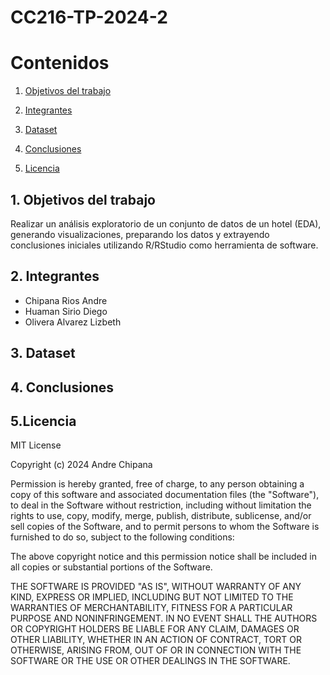 # CC216-TP-2024-2
# Contenidos

1. [Objetivos del trabajo](#data1)

2. [Integrantes](#data2)

3. [Dataset](#data3)
    
4. [Conclusiones](#data4)
        
5. [Licencia](#data5)

## 1. Objetivos del trabajo <a name="data1"></a>
Realizar un análisis exploratorio de un conjunto de datos de un hotel (EDA), generando visualizaciones,
preparando los datos y extrayendo conclusiones iniciales utilizando R/RStudio como herramienta
de software.
## 2. Integrantes <a name="data2"></a>
* Chipana Rios Andre
* Huaman Sirio Diego
* Olivera Alvarez Lizbeth
## 3. Dataset <a name="data3"></a>
## 4. Conclusiones <a name="data4"></a>
## 5.Licencia <a name="data5"></a>
MIT License

Copyright (c) 2024 Andre Chipana 

Permission is hereby granted, free of charge, to any person obtaining a copy
of this software and associated documentation files (the "Software"), to deal
in the Software without restriction, including without limitation the rights
to use, copy, modify, merge, publish, distribute, sublicense, and/or sell
copies of the Software, and to permit persons to whom the Software is
furnished to do so, subject to the following conditions:

The above copyright notice and this permission notice shall be included in all
copies or substantial portions of the Software.

THE SOFTWARE IS PROVIDED "AS IS", WITHOUT WARRANTY OF ANY KIND, EXPRESS OR
IMPLIED, INCLUDING BUT NOT LIMITED TO THE WARRANTIES OF MERCHANTABILITY,
FITNESS FOR A PARTICULAR PURPOSE AND NONINFRINGEMENT. IN NO EVENT SHALL THE
AUTHORS OR COPYRIGHT HOLDERS BE LIABLE FOR ANY CLAIM, DAMAGES OR OTHER
LIABILITY, WHETHER IN AN ACTION OF CONTRACT, TORT OR OTHERWISE, ARISING FROM,
OUT OF OR IN CONNECTION WITH THE SOFTWARE OR THE USE OR OTHER DEALINGS IN THE
SOFTWARE.
